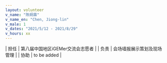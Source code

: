 ```yaml
---
layout: volunteer
v_name: "陈炯霖"
v_name_en: "Chen, Jiong-lin"
v_male: 1
v_dates: "2021/5/12 - 2021/8/29"
v_hours: xx
---
```



| 担任 | 第八届中国地区iGEMer交流会志愿者 |
| 负责 | 会场墙报展示策划及现场管理 |
| 协助 | to be added |